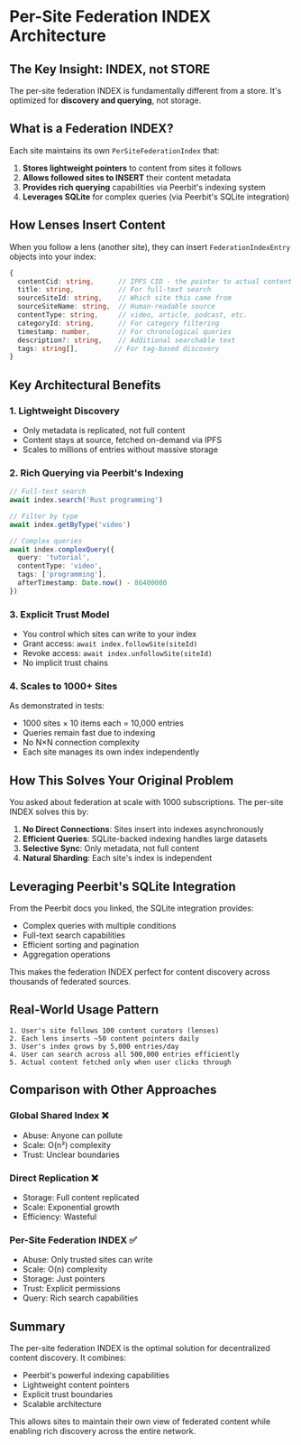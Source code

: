 # Per-Site Federation INDEX Architecture

## The Key Insight: INDEX, not STORE

The per-site federation INDEX is fundamentally different from a store. It's optimized for **discovery and querying**, not storage.

## What is a Federation INDEX?

Each site maintains its own `PerSiteFederationIndex` that:

1. **Stores lightweight pointers** to content from sites it follows
2. **Allows followed sites to INSERT** their content metadata
3. **Provides rich querying** capabilities via Peerbit's indexing system
4. **Leverages SQLite** for complex queries (via Peerbit's SQLite integration)

## How Lenses Insert Content

When you follow a lens (another site), they can insert `FederationIndexEntry` objects into your index:

```typescript
{
  contentCid: string,      // IPFS CID - the pointer to actual content
  title: string,           // For full-text search
  sourceSiteId: string,    // Which site this came from
  sourceSiteName: string,  // Human-readable source
  contentType: string,     // video, article, podcast, etc.
  categoryId: string,      // For category filtering
  timestamp: number,       // For chronological queries
  description?: string,    // Additional searchable text
  tags: string[],         // For tag-based discovery
}
```

## Key Architectural Benefits

### 1. Lightweight Discovery
- Only metadata is replicated, not full content
- Content stays at source, fetched on-demand via IPFS
- Scales to millions of entries without massive storage

### 2. Rich Querying via Peerbit's Indexing
```typescript
// Full-text search
await index.search('Rust programming')

// Filter by type
await index.getByType('video')

// Complex queries
await index.complexQuery({
  query: 'tutorial',
  contentType: 'video',
  tags: ['programming'],
  afterTimestamp: Date.now() - 86400000
})
```

### 3. Explicit Trust Model
- You control which sites can write to your index
- Grant access: `await index.followSite(siteId)`
- Revoke access: `await index.unfollowSite(siteId)`
- No implicit trust chains

### 4. Scales to 1000+ Sites
As demonstrated in tests:
- 1000 sites × 10 items each = 10,000 entries
- Queries remain fast due to indexing
- No N×N connection complexity
- Each site manages its own index independently

## How This Solves Your Original Problem

You asked about federation at scale with 1000 subscriptions. The per-site INDEX solves this by:

1. **No Direct Connections**: Sites insert into indexes asynchronously
2. **Efficient Queries**: SQLite-backed indexing handles large datasets
3. **Selective Sync**: Only metadata, not full content
4. **Natural Sharding**: Each site's index is independent

## Leveraging Peerbit's SQLite Integration

From the Peerbit docs you linked, the SQLite integration provides:
- Complex queries with multiple conditions
- Full-text search capabilities
- Efficient sorting and pagination
- Aggregation operations

This makes the federation INDEX perfect for content discovery across thousands of federated sources.

## Real-World Usage Pattern

```
1. User's site follows 100 content curators (lenses)
2. Each lens inserts ~50 content pointers daily
3. User's index grows by 5,000 entries/day
4. User can search across all 500,000 entries efficiently
5. Actual content fetched only when user clicks through
```

## Comparison with Other Approaches

### Global Shared Index ❌
- Abuse: Anyone can pollute
- Scale: O(n²) complexity
- Trust: Unclear boundaries

### Direct Replication ❌
- Storage: Full content replicated
- Scale: Exponential growth
- Efficiency: Wasteful

### Per-Site Federation INDEX ✅
- Abuse: Only trusted sites can write
- Scale: O(n) complexity
- Storage: Just pointers
- Trust: Explicit permissions
- Query: Rich search capabilities

## Summary

The per-site federation INDEX is the optimal solution for decentralized content discovery. It combines:
- Peerbit's powerful indexing capabilities
- Lightweight content pointers
- Explicit trust boundaries
- Scalable architecture

This allows sites to maintain their own view of federated content while enabling rich discovery across the entire network.